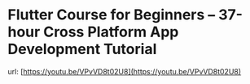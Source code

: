 # Flutter Course for Beginners – 37-hour Cross Platform App Development Tutorial

url: [https://youtu.be/VPvVD8t02U8](https://youtu.be/VPvVD8t02U8)
